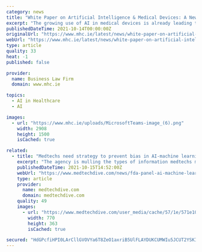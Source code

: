 ```yaml
---
category: news
title: "White Paper on Artificial Intelligence & Medical Devices: A New Regulatory Frontier"
excerpt: "The growing use of AI in medical devices is already leading to improvements in patient outcomes on a mass scale, as well as fundamental changes in the way that healthcare is delivered in the 21st century."
publishedDateTime: 2021-10-14T00:00:00Z
originalUrl: "https://www.mhc.ie/latest/news/white-paper-on-artificial-intelligence-medical-devices-a-new-regulatory-frontier"
webUrl: "https://www.mhc.ie/latest/news/white-paper-on-artificial-intelligence-medical-devices-a-new-regulatory-frontier"
type: article
quality: 33
heat: -1
published: false

provider:
  name: Business Law Firm
  domain: www.mhc.ie

topics:
  - AI in Healthcare
  - AI

images:
  - url: "https://www.mhc.ie/uploads/MicrosoftTeams-image_(6).png"
    width: 2908
    height: 1500
    isCached: true

related:
  - title: "Medtechs need strategy to prevent bias in AI-machine learning-based devices: FDA"
    excerpt: "The agency is mulling the types of information medtechs might include in labeling for such devices to support transparency. A Philips rep worried about the pitfalls of \"information overload.\""
    publishedDateTime: 2021-10-15T14:52:00Z
    webUrl: "https://www.medtechdive.com/news/fda-panel-ai-machine-learning-bias-algorithms/608283/"
    type: article
    provider:
      name: medtechdive.com
      domain: medtechdive.com
    quality: 49
    images:
      - url: "https://www.medtechdive.com/user_media/cache/57/1e/571e10cc9be649bfd5f13da28cb2b817.jpg"
        width: 770
        height: 363
        isCached: true

secured: "HdGPcfiHPI0LArCllGVOVYa6T8ZeO1axriB5UlFLAYDUKCUMWIu5JCUT2YSKIiyvN5TANm8hT6/DlIcuEtjshO5B6oay6SjtVWe3mCoo9NMiTt/xV2w7L1X8mQo7prSrztyJhLtJV2hExxUV+3TTyMj1JmppDXqKeZ5wtFTh3Udapt2SsS5/AaYDpAopI7VjeV0pEMY2FvVrwFyiAOkZkP6XCQZz4N9jeq8z4G2nC3wrwQhpz9YEYOFSG2UeDGadIH2ao542+qzRgKPM8w/I5gO19icsgYvyVr9rIR4DlMwdYPKbVdcMFnzhOa+FJoxnc4rg/w6nWiKAlI+SkJBh1opQ32lCA4no2TJe5+f2nzA=;a2XAegU1Sf2G1Wtk9aHK7g=="
---
```


